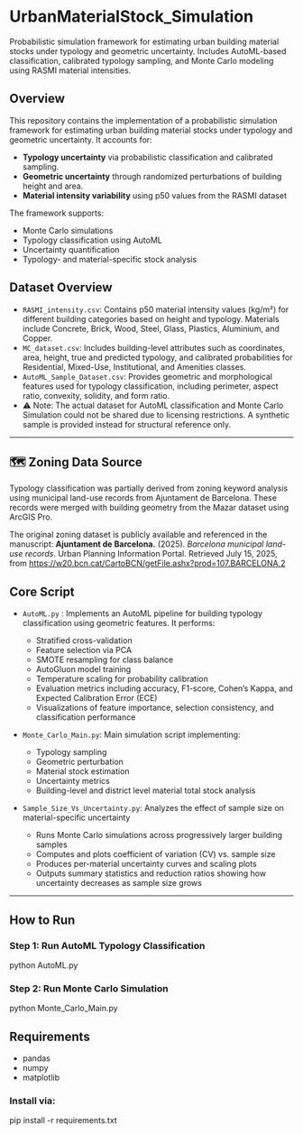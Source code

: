 # UrbanMaterialStock_Simulation
Probabilistic simulation framework for estimating urban building material stocks under typology and geometric uncertainty. Includes AutoML-based classification, calibrated typology sampling, and Monte Carlo modeling using RASMI material intensities.

##  Overview
This repository contains the implementation of a probabilistic simulation framework for estimating urban building material stocks under typology and geometric uncertainty.
It accounts for:

- **Typology uncertainty** via probabilistic classification and calibrated sampling.
- **Geometric uncertainty** through randomized perturbations of building height and area.
- **Material intensity variability** using p50 values from the RASMI dataset


The framework supports:
- Monte Carlo simulations
- Typology classification using AutoML
- Uncertainty quantification
- Typology- and material-specific stock analysis

##  Dataset Overview

- `RASMI_intensity.csv`: Contains p50 material intensity values (kg/m²) for different building categories based on height and typology. Materials include Concrete, Brick, Wood, Steel, Glass, Plastics, Aluminium, and Copper.
- `MC_dataset.csv`: Includes building-level attributes such as coordinates, area, height, true and predicted typology, and calibrated probabilities for Residential, Mixed-Use, Institutional, and Amenities classes.
- `AutoML_Sample_Dataset.csv`: Provides geometric and morphological features used for typology classification, including perimeter, aspect ratio, convexity, solidity, and form ratio.
- ⚠️ Note: The actual dataset for AutoML classification and Monte Carlo Simulation could not be shared due to licensing restrictions. A synthetic sample is provided instead for structural reference only. 

---

## 🗺️ Zoning Data Source

Typology classification was partially derived from zoning keyword analysis using municipal land-use records from Ajuntament de Barcelona. These records were merged with building geometry from the Mazar dataset using ArcGIS Pro.

The original zoning dataset is publicly available and referenced in the manuscript:
**Ajuntament de Barcelona.** (2025). *Barcelona municipal land-use records*. Urban Planning Information Portal. Retrieved July 15, 2025, from  https://w20.bcn.cat/CartoBCN/getFile.ashx?prod=107.BARCELONA.2

##  Core Script

- `AutoML.py` : Implements an AutoML pipeline for building typology classification using geometric features. It performs:
  - Stratified cross-validation
  - Feature selection via PCA
  - SMOTE resampling for class balance
  - AutoGluon model training
  - Temperature scaling for probability calibration
  - Evaluation metrics including accuracy, F1-score, Cohen’s Kappa, and Expected Calibration Error (ECE)
  - Visualizations of feature importance, selection consistency, and classification performance

- `Monte_Carlo_Main.py`: Main simulation script implementing:
  - Typology sampling
  - Geometric perturbation
  - Material stock estimation
  - Uncertainty metrics
  - Building-level and district level material total stock analysis

- `Sample_Size_Vs_Uncertainty.py`: Analyzes the effect of sample size on material-specific uncertainty

  - Runs Monte Carlo simulations across progressively larger building samples
  - Computes and plots coefficient of variation (CV) vs. sample size
  - Produces per-material uncertainty curves and scaling plots
  - Outputs summary statistics and reduction ratios showing how uncertainty decreases as sample size grows
---

##  How to Run
### Step 1: Run AutoML Typology Classification
python AutoML.py

### Step 2: Run Monte Carlo Simulation
python Monte_Carlo_Main.py

 ## Requirements
- pandas
- numpy
- matplotlib
### Install via:
  pip install -r requirements.txt

